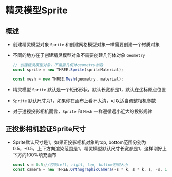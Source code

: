 # 精灵模型Sprite

## 概述

+ 创建精灵模型对象 `Sprite` 和创建网格模型对象一样需要创建一个材质对象
+ 不同的地方在于创建精灵模型对象不需要创建几何体对象 `Geometry`

  ```js
  // 创建精灵模型对象，不需要几何体geometry参数
  const sprite = new THREE.Sprite(spriteMaterial);
  ```

  ```js
  const mesh = new THREE.Mesh(geometry, material);
  ```

+ 精灵模型 `Sprite` 默认是一个矩形形状，默认长宽都是1，默认在坐标原点位置
+ `Sprite` 默认尺寸为1，如果你在画布上看不太清，可以适当调整相机参数

+ 对于透视投影相机而言，`Sprite` 和 `Mesh` 一样遵循远小近大的投影规律

## 正投影相机验证Sprite尺寸

+ Sprite默认尺寸是1，如果正投影相机对象的top, bottom范围分别为0.5，-0.5，上下方向渲染范围是1，精灵模型默认尺寸长宽都是1，这样刚好上下方向100%填充画布

  ```js
  const s = 0.5;//控制left, right, top, bottom范围大小
  const camera = new THREE.OrthographicCamera(-s * k, s * k, s, -s, 1, 8000);
  ```
